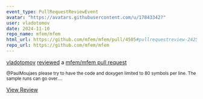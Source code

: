 ```yaml
---
event_type: PullRequestReviewEvent
avatar: "https://avatars.githubusercontent.com/u/17843342?"
user: vladotomov
date: 2024-11-10
repo_name: mfem/mfem
html_url: https://github.com/mfem/mfem/pull/4505#pullrequestreview-2425878723
repo_url: https://github.com/mfem/mfem
---
```


<a href='https://github.com/vladotomov' target='_blank'>vladotomov</a> <a href='https://github.com/mfem/mfem/pull/4505#pullrequestreview-2425878723' target='_blank'>reviewed</a> a <a href='https://github.com/mfem/mfem/pull/4505' target='_blank'>mfem/mfem pull request</a>

<small>@PaulMoujaes please try to have the code and doxygen limited to 80 symbols per line. The sample runs can go over....</small>

<a href='https://github.com/mfem/mfem/pull/4505#pullrequestreview-2425878723' target='_blank'>View Review</a>